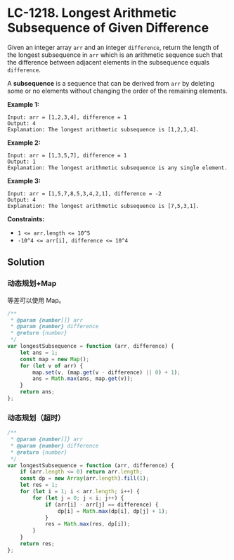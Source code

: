# LC-1218. Longest Arithmetic Subsequence of Given Difference

Given an integer array `arr` and an integer `difference`, return the length of the longest subsequence in `arr` which is an arithmetic sequence such that the difference between adjacent elements in the subsequence equals `difference`.

A **subsequence** is a sequence that can be derived from `arr` by deleting some or no elements without changing the order of the remaining elements.

**Example 1:**

```
Input: arr = [1,2,3,4], difference = 1
Output: 4
Explanation: The longest arithmetic subsequence is [1,2,3,4].
```

**Example 2:**

```
Input: arr = [1,3,5,7], difference = 1
Output: 1
Explanation: The longest arithmetic subsequence is any single element.
```

**Example 3:**

```
Input: arr = [1,5,7,8,5,3,4,2,1], difference = -2
Output: 4
Explanation: The longest arithmetic subsequence is [7,5,3,1].
```

**Constraints:**

-   `1 <= arr.length <= 10^5`
-   `-10^4 <= arr[i], difference <= 10^4`

## Solution

### 动态规划+Map

等差可以使用 Map。

```javascript
/**
 * @param {number[]} arr
 * @param {number} difference
 * @return {number}
 */
var longestSubsequence = function (arr, difference) {
    let ans = 1;
    const map = new Map();
    for (let v of arr) {
        map.set(v, (map.get(v - difference) || 0) + 1);
        ans = Math.max(ans, map.get(v));
    }
    return ans;
};
```

### 动态规划（超时）

```javascript
/**
 * @param {number[]} arr
 * @param {number} difference
 * @return {number}
 */
var longestSubsequence = function (arr, difference) {
    if (arr.length <= 0) return arr.length;
    const dp = new Array(arr.length).fill(1);
    let res = 1;
    for (let i = 1; i < arr.length; i++) {
        for (let j = 0; j < i; j++) {
            if (arr[i] - arr[j] == difference) {
                dp[i] = Math.max(dp[i], dp[j] + 1);
            }
            res = Math.max(res, dp[i]);
        }
    }
    return res;
};
```

